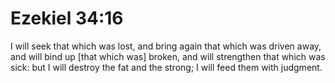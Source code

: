 # Ezekiel 34:16

I will seek that which was lost, and bring again that which was driven away, and will bind up [that which was] broken, and will strengthen that which was sick: but I will destroy the fat and the strong; I will feed them with judgment.